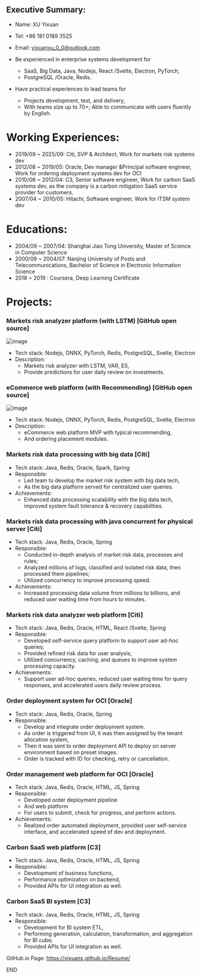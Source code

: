## Executive Summary:
* Name: XU Yixuan
* Tel: +86 181 0189 3525
* Email: yixuanxu_0_0@outlook.com


* Be experienced in enterprise systems development for
  * SaaS, Big Data, Java, Nodejs, React /Svelte, Electron, PyTorch,
  * PostgreSQL /Oracle, Redis.
* Have practical experiences to lead teams for
  * Projects development, test, and delivery,
  * With teams size up to 70+; Able to communicate with users fluently by English.


# Working Experiences:
* 2019/09 ~ 2025/09: Citi, SVP & Architect, Work for markets risk systems dev
* 2012/08 ~ 2019/05: Oracle, Dev manager &Principal software engineer, Work for ordering deployment systems dev for OCI
* 2010/06 ~ 2012/04: C3, Senior software engineer, Work for carbon SaaS systems dev, as the company is a carbon mitigation SaaS service provider for customers.
* 2007/04 ~ 2010/05: Hitachi, Software engineer, Work for ITSM system dev

# Educations:
* 2004/09 ~ 2007/04: Shanghai Jiao Tong University, Master of Science in Computer Science
* 2000/09 ~ 2004/07: Nanjing University of Posts and Telecommunications, Bachelor of Science in Electronic Information Science
* 2018    ~ 2019   : Coursera, Deep Learning Certificate


# Projects:

### Markets risk analyzer platform (with LSTM) [GitHub open source]
<img alt="image" src="https://github.com/user-attachments/assets/31e41ff1-087d-4b11-a1c8-4eea0ae3b29d" />

* Tech stack: Nodejs, ONNX, PyTorch, Redis, PostgreSQL, Svelte, Electron
* Description:
  * Markets risk analyzer with LSTM, VAR, ES,
  * Provide predictions for user daily review on investments.

### eCommerce web platform (with Recommending) [GitHub open source]
<img alt="image" src="https://github.com/user-attachments/assets/0c803cd1-3d5c-40fe-b2d6-69625de64e2d" />

* Tech stack: Nodejs, ONNX, PyTorch, Redis, PostgreSQL, Svelte, Electron
* Description:
  * eCommerce web platform MVP with typical recommending,
  * And ordering placement modules.


### Markets risk data processing with big data [Citi]
* Tech stack: Java, Redis, Oracle, Spark, Spring
* Responsible:
  * Led team to develop the market risk system with big data tech,
  * As the big data platform served for centralized user queries.
* Achievements:
  * Enhanced data processing scalability with the big data tech, improved system fault tolerance & recovery capabilities.

### Markets risk data processing with java concurrent for physical server [Citi]
* Tech stack: Java, Redis, Oracle, Spring
* Responsible:
  * Conducted in-depth analysis of market risk data, processes and rules;
  * Analyzed millions of logs, classified and isolated risk data, then processed them pipelines;
  * Utilized concurrency to improve processing speed.
* Achievements:
  * Increased processing data volume from millions to billions, and reduced user waiting time from hours to minutes.


### Markets risk data analyzer web platform [Citi]
* Tech stack: Java, Redis, Oracle, HTML, React /Svelte, Spring
* Responsible:
  * Developed self-service query platform to support user ad-hoc queries;
  * Provided refined risk data for user analysis;
  * Utilized concurrency, caching, and queues to improve system processing capacity.
* Achievements:
  * Support user ad-hoc queries, reduced user waiting time for query responses, and accelerated users daily review process.

### Order deployment system for OCI [Oracle]
* Tech stack: Java, Redis, Oracle, Spring
* Responsible:
  * Develop and integrate order deployment system.
  * As order is triggered from UI, it was then assigned by the tenant allocation system,
  * Then it was sent to order deployment API to deploy on server environment based on preset images.
  * Order is tracked with ID for checking, retry or cancellation.

### Order management web platform for OCI [Oracle]
* Tech stack: Java, Redis, Oracle, HTML, JS, Spring
* Responsible:
  * Developed order deployment pipeline
  * And web platform
  * For users to submit, check for progress, and perform actions.
* Achievements:
  * Realized order automated deployment, provided user self-service interface, and accelerated speed of dev and deployment.

### Carbon SaaS web platform [C3]
* Tech stack: Java, Redis, Oracle, HTML, JS, Spring
* Responsible:
  * Development of business functions,
  * Performance optimization on backend,
  * Provided APIs for UI integration as well.

### Carbon SaaS BI system [C3]
* Tech stack: Java, Redis, Oracle, HTML, JS, Spring
* Responsible:
  * Development for BI system ETL,
  * Performing generation, calculation, transformation, and aggregation for BI cube;
  * Provided APIs for UI integration as well.


GitHub.io Page: https://yixuanx.github.io/Resume/

END
